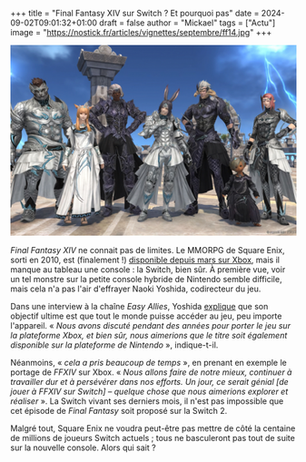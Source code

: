 +++
title = "Final Fantasy XIV sur Switch ? Et pourquoi pas"
date = 2024-09-02T09:01:32+01:00
draft = false
author = "Mickael"
tags = ["Actu"]
image = "https://nostick.fr/articles/vignettes/septembre/ff14.jpg"
+++

![Final Fantasy XIV](ff14.jpg "Tout le monde est prêt pour la Switch par ici.")

*Final Fantasy XIV* ne connait pas de limites. Le MMORPG de Square Enix, sorti en 2010, est (finalement !) [disponible depuis mars sur Xbox](https://nostick.fr/articles/2024/aout/3108-backlog/#la-bonne-nouvelle-de-la-semaine--square-enix-veut-plus-de-final-fantasy-sur-xbox), mais il manque au tableau une console : la Switch, bien sûr. À première vue, voir un tel monstre sur la petite console hybride de Nintendo semble difficile, mais cela n'a pas l'air d'effrayer Naoki Yoshida, codirecteur du jeu.

Dans une interview à la chaîne *Easy Allies*, Yoshida [explique](https://www.youtube.com/watch?v=cUqkL0aGL4M) que son objectif ultime est que tout le monde puisse accéder au jeu, peu importe l'appareil. « *Nous avons discuté pendant des années pour porter le jeu sur la plateforme Xbox, et bien sûr, nous aimerions que le titre soit également disponible sur la plateforme de Nintendo* », indique-t-il.

Néanmoins, « *cela a pris beaucoup de temps* », en prenant en exemple le portage de *FFXIV* sur Xbox. « *Nous allons faire de notre mieux, continuer à travailler dur et à persévérer dans nos efforts. Un jour, ce serait génial [de jouer à FFXIV sur Switch] – quelque chose que nous aimerions explorer et réaliser* ». La Switch vivant ses derniers mois, il n'est pas impossible que cet épisode de *Final Fantasy* soit proposé sur la Switch 2.

Malgré tout, Square Enix ne voudra peut-être pas mettre de côté la centaine de millions de joueurs Switch actuels ; tous ne basculeront pas tout de suite sur la nouvelle console. Alors qui sait ?